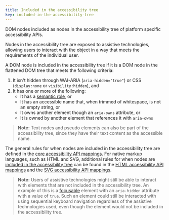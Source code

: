 ```yaml
---
title: Included in the accessibility tree
key: included-in-the-accessibility-tree
---
```


DOM nodes included as nodes in the accessibility tree of platform specific accessibility APIs. 

Nodes in the accessibility tree are exposed to assistive technologies, allowing users to interact with the object in a way that meets the requirements of the individual user.

A DOM node is included in the accessibility tree if it is a DOM node in the flattened DOM tree that meets the following criteria:

1. It isn't hidden through WAI-ARIA (`aria-hidden="true"`) or CSS (`display:none` or `visibility:hidden`), and
2. It has one or more of the following:
   * It has a [semantic role](#semantic-role), or
   * It has an accessible name that, when trimmed of whitespace, is not an empty string, or
   * It owns another element though an `aria-owns` attribute, or
   * It is owned by another element that references it with `aria-owns`

 > **Note:** Text nodes and pseudo elements can also be part of the accessibility tree, since they have their text content as the accessible name.

The general rules for when nodes are included in the accessibility tree are defined in the [core accessibility API mappings](https://www.w3.org/TR/core-aam/). For native markup languages, such as HTML and SVG, additional rules for when nodes are [included in the accessibility tree](#included-in-the-accessibility-tree) can be found in the [HTML accessibility API mappings](https://www.w3.org/TR/html-aam/) and the [SVG accessibility API mappings](https://www.w3.org/TR/svg-aam/).
 
 > **Note:** Users of assistive technologies might still be able to interact with elements that are not included in the accessibility tree. An example of this is a [focusable](#focusable) element with an `aria-hidden` attribute with a value of `true`. Such an element could still be interacted with using sequential keyboard navigation regardless of the assistive technologies used, even though the element would not be included in the accessibility tree.
